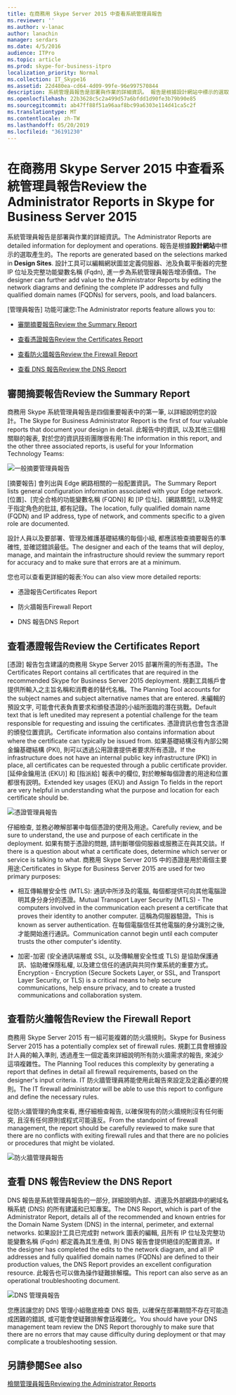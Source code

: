 ```yaml
---
title: 在商務用 Skype Server 2015 中查看系統管理員報告
ms.reviewer: ''
ms.author: v-lanac
author: lanachin
manager: serdars
ms.date: 4/5/2016
audience: ITPro
ms.topic: article
ms.prod: skype-for-business-itpro
localization_priority: Normal
ms.collection: IT_Skype16
ms.assetid: 22d480ea-cd64-4d09-99fe-96e997570844
description: 系統管理員報告是部署與作業的詳細資訊。 報告是根據設計網站中標示的選取產生的。 設計工具可以編輯網狀圖並定義伺服器、池及負載平衡器的完整 IP 位址及完整功能變數名稱 (Fqdn), 進一步為系統管理員報告增添價值。
ms.openlocfilehash: 22b3628c5c2a499d57a6bfdd1d90fe3b79b90e85
ms.sourcegitcommit: ab47ff88f51a96aaf8bc99a6303e114d41ca5c2f
ms.translationtype: MT
ms.contentlocale: zh-TW
ms.lasthandoff: 05/20/2019
ms.locfileid: "36191230"
---
```

# <a name="review-the-administrator-reports-in-skype-for-business-server-2015"></a><span data-ttu-id="fac85-105">在商務用 Skype Server 2015 中查看系統管理員報告</span><span class="sxs-lookup"><span data-stu-id="fac85-105">Review the Administrator Reports in Skype for Business Server 2015</span></span>

<span data-ttu-id="fac85-106">系統管理員報告是部署與作業的詳細資訊。</span><span class="sxs-lookup"><span data-stu-id="fac85-106">The Administrator Reports are detailed information for deployment and operations.</span></span> <span data-ttu-id="fac85-107">報告是根據**設計網站**中標示的選取產生的。</span><span class="sxs-lookup"><span data-stu-id="fac85-107">The reports are generated based on the selections marked in **Design Sites**.</span></span> <span data-ttu-id="fac85-108">設計工具可以編輯網狀圖並定義伺服器、池及負載平衡器的完整 IP 位址及完整功能變數名稱 (Fqdn), 進一步為系統管理員報告增添價值。</span><span class="sxs-lookup"><span data-stu-id="fac85-108">The designer can further add value to the Administrator Reports by editing the network diagrams and defining the complete IP addresses and fully qualified domain names (FQDNs) for servers, pools, and load balancers.</span></span>

<span data-ttu-id="fac85-109">[管理員報告] 功能可讓您:</span><span class="sxs-lookup"><span data-stu-id="fac85-109">The Administrator reports feature allows you to:</span></span>

- [<span data-ttu-id="fac85-110">審閱摘要報告</span><span class="sxs-lookup"><span data-stu-id="fac85-110">Review the Summary Report</span></span>](review-the-administrator-reports.md#Summary_report)

- [<span data-ttu-id="fac85-111">查看憑證報告</span><span class="sxs-lookup"><span data-stu-id="fac85-111">Review the Certificates Report</span></span>](review-the-administrator-reports.md#Certificates_Report)

- [<span data-ttu-id="fac85-112">查看防火牆報告</span><span class="sxs-lookup"><span data-stu-id="fac85-112">Review the Firewall Report</span></span>](review-the-administrator-reports.md#Firewall_report)

- [<span data-ttu-id="fac85-113">查看 DNS 報告</span><span class="sxs-lookup"><span data-stu-id="fac85-113">Review the DNS Report</span></span>](review-the-administrator-reports.md#DNS_Report)

## <a name="review-the-summary-report"></a><span data-ttu-id="fac85-114">審閱摘要報告</span><span class="sxs-lookup"><span data-stu-id="fac85-114">Review the Summary Report</span></span>
<span data-ttu-id="fac85-115"><a name="Summary_report"> </a></span><span class="sxs-lookup"><span data-stu-id="fac85-115"></span></span>

<span data-ttu-id="fac85-116">商務用 Skype 系統管理員報告是四個重要報表中的第一筆, 以詳細說明您的設計。</span><span class="sxs-lookup"><span data-stu-id="fac85-116">The Skype for Business Administrator Report is the first of four valuable reports that document your design in detail.</span></span> <span data-ttu-id="fac85-117">此報告中的資訊, 以及其他三個相關聯的報表, 對於您的資訊技術團隊很有用:</span><span class="sxs-lookup"><span data-stu-id="fac85-117">The information in this report, and the other three associated reports, is useful for your Information Technology Teams:</span></span>

![一般摘要管理員報告](../../media/General_Summary_Report_Admin_Report.png)

<span data-ttu-id="fac85-119">[摘要報告] 會列出與 Edge 網路相關的一般配置資訊。</span><span class="sxs-lookup"><span data-stu-id="fac85-119">The Summary Report lists general configuration information associated with your Edge network.</span></span> <span data-ttu-id="fac85-120">[位置]、[完全合格的功能變數名稱 (FQDN)] 和 [IP 位址]、[網路類型], 以及特定于指定角色的批註, 都有記錄。</span><span class="sxs-lookup"><span data-stu-id="fac85-120">The location, fully qualified domain name (FQDN) and IP address, type of network, and comments specific to a given role are documented.</span></span>

<span data-ttu-id="fac85-121">設計人員以及要部署、管理及維護基礎結構的每個小組, 都應該檢查摘要報告的準確性, 並確認錯誤最低。</span><span class="sxs-lookup"><span data-stu-id="fac85-121">The designer and each of the teams that will deploy, manage, and maintain the infrastructure should review the summary report for accuracy and to make sure that errors are at a minimum.</span></span>

<span data-ttu-id="fac85-122">您也可以查看更詳細的報表:</span><span class="sxs-lookup"><span data-stu-id="fac85-122">You can also view more detailed reports:</span></span>

- <span data-ttu-id="fac85-123">憑證報告</span><span class="sxs-lookup"><span data-stu-id="fac85-123">Certificates Report</span></span>

- <span data-ttu-id="fac85-124">防火牆報告</span><span class="sxs-lookup"><span data-stu-id="fac85-124">Firewall Report</span></span>

- <span data-ttu-id="fac85-125">DNS 報告</span><span class="sxs-lookup"><span data-stu-id="fac85-125">DNS Report</span></span>

## <a name="review-the-certificates-report"></a><span data-ttu-id="fac85-126">查看憑證報告</span><span class="sxs-lookup"><span data-stu-id="fac85-126">Review the Certificates Report</span></span>
<span data-ttu-id="fac85-127"><a name="Certificates_Report"> </a></span><span class="sxs-lookup"><span data-stu-id="fac85-127"></span></span>

<span data-ttu-id="fac85-128">[憑證] 報告包含建議的商務用 Skype Server 2015 部署所需的所有憑證。</span><span class="sxs-lookup"><span data-stu-id="fac85-128">The Certificates Report contains all certificates that are required in the recommended Skype for Business Server 2015 deployment.</span></span> <span data-ttu-id="fac85-129">規劃工具帳戶會提供所輸入之主旨名稱和消費者的替代名稱。</span><span class="sxs-lookup"><span data-stu-id="fac85-129">The Planning Tool accounts for the subject names and subject alternative names that are entered.</span></span> <span data-ttu-id="fac85-130">未編輯的預設文字, 可能會代表負責要求和頒發憑證的小組所面臨的潛在挑戰。</span><span class="sxs-lookup"><span data-stu-id="fac85-130">Default text that is left unedited may represent a potential challenge for the team responsible for requesting and issuing the certificates.</span></span> <span data-ttu-id="fac85-131">憑證資訊也會包含憑證的頒發位置資訊。</span><span class="sxs-lookup"><span data-stu-id="fac85-131">Certificate information also contains information about where the certificate can typically be issued from.</span></span> <span data-ttu-id="fac85-132">如果基礎結構沒有內部公開金鑰基礎結構 (PKI), 則可以透過公用證書提供者要求所有憑證。</span><span class="sxs-lookup"><span data-stu-id="fac85-132">If the infrastructure does not have an internal public key infrastructure (PKI) in place, all certificates can be requested through a public certificate provider.</span></span> <span data-ttu-id="fac85-133">[延伸金鑰用法 (EKU)] 和 [指派給] 報表中的欄位, 對於瞭解每個證書的用途和位置都很有説明。</span><span class="sxs-lookup"><span data-stu-id="fac85-133">Extended key usages (EKU) and Assign To fields in the report are very helpful in understanding what the purpose and location for each certificate should be.</span></span>

![憑證管理員報告](../../media/Certificates_Report_Admin_Report.png)

<span data-ttu-id="fac85-135">仔細檢查, 並務必瞭解部署中每個憑證的使用及用途。</span><span class="sxs-lookup"><span data-stu-id="fac85-135">Carefully review, and be sure to understand, the use and purpose of each certificate in the deployment.</span></span> <span data-ttu-id="fac85-136">如果有關于憑證的問題, 請判斷哪個伺服器或服務正在與其交談。</span><span class="sxs-lookup"><span data-stu-id="fac85-136">If there is a question about what a certificate does, determine which server or service is talking to what.</span></span> <span data-ttu-id="fac85-137">商務用 Skype Server 2015 中的憑證是用於兩個主要用途:</span><span class="sxs-lookup"><span data-stu-id="fac85-137">Certificates in Skype for Business Server 2015 are used for two primary purposes:</span></span>

- <span data-ttu-id="fac85-138">相互傳輸層安全性 (MTLS): 通訊中所涉及的電腦, 每個都提供可向其他電腦證明其身分身分的憑證。</span><span class="sxs-lookup"><span data-stu-id="fac85-138">Mutual Transport Layer Security (MTLS) - The computers involved in the communication each present a certificate that proves their identity to another computer.</span></span> <span data-ttu-id="fac85-139">這稱為伺服器驗證。</span><span class="sxs-lookup"><span data-stu-id="fac85-139">This is known as server authentication.</span></span> <span data-ttu-id="fac85-140">在每個電腦信任其他電腦的身分識別之後, 才能開始進行通訊。</span><span class="sxs-lookup"><span data-stu-id="fac85-140">Communication cannot begin until each computer trusts the other computer's identity.</span></span>

- <span data-ttu-id="fac85-141">加密-加密 (安全通訊端層或 SSL, 以及傳輸層安全性或 TLS) 是協助保護通訊、協助確保隱私權, 以及建立信任的通訊與共同作業系統的重要方式。</span><span class="sxs-lookup"><span data-stu-id="fac85-141">Encryption - Encryption (Secure Sockets Layer, or SSL, and Transport Layer Security, or TLS) is a critical means to help secure communications, help ensure privacy, and to create a trusted communications and collaboration system.</span></span>

## <a name="review-the-firewall-report"></a><span data-ttu-id="fac85-142">查看防火牆報告</span><span class="sxs-lookup"><span data-stu-id="fac85-142">Review the Firewall Report</span></span>
<span data-ttu-id="fac85-143"><a name="Firewall_report"> </a></span><span class="sxs-lookup"><span data-stu-id="fac85-143"></span></span>

<span data-ttu-id="fac85-144">商務用 Skype Server 2015 有一組可能複雜的防火牆規則。</span><span class="sxs-lookup"><span data-stu-id="fac85-144">Skype for Business Server 2015 has a potentially complex set of firewall rules.</span></span> <span data-ttu-id="fac85-145">規劃工具會根據設計人員的輸入準則, 透過產生一個定義來詳細說明所有防火牆需求的報告, 來減少這項複雜性。</span><span class="sxs-lookup"><span data-stu-id="fac85-145">The Planning Tool reduces this complexity by generating a report that defines in detail all firewall requirements, based on the designer's input criteria.</span></span> <span data-ttu-id="fac85-146">IT 防火牆管理員將能使用此報告來設定及定義必要的規則。</span><span class="sxs-lookup"><span data-stu-id="fac85-146">The IT firewall administrator will be able to use this report to configure and define the necessary rules.</span></span>

<span data-ttu-id="fac85-147">從防火牆管理的角度來看, 應仔細檢查報告, 以確保現有的防火牆規則沒有任何衝突, 且沒有任何原則或程式可能違反。</span><span class="sxs-lookup"><span data-stu-id="fac85-147">From the standpoint of firewall management, the report should be carefully reviewed to make sure that there are no conflicts with exiting firewall rules and that there are no policies or procedures that might be violated.</span></span>

![防火牆管理員報告](../../media/Firewall_Report_Admin_Report.png)

## <a name="review-the-dns-report"></a><span data-ttu-id="fac85-149">查看 DNS 報告</span><span class="sxs-lookup"><span data-stu-id="fac85-149">Review the DNS Report</span></span>
<span data-ttu-id="fac85-150"><a name="DNS_Report"> </a></span><span class="sxs-lookup"><span data-stu-id="fac85-150"></span></span>

<span data-ttu-id="fac85-151">DNS 報告是系統管理員報告的一部分, 詳細說明內部、週邊及外部網路中的網域名稱系統 (DNS) 的所有建議和已知專案。</span><span class="sxs-lookup"><span data-stu-id="fac85-151">The DNS Report, which is part of the Administrator Report, details all of the recommended and known entries for the Domain Name System (DNS) in the internal, perimeter, and external networks.</span></span> <span data-ttu-id="fac85-152">如果設計工具已完成對 network 圖表的編輯, 且所有 IP 位址及完整功能變數名稱 (Fqdn) 都定義為其生產值, 則 DNS 報告會提供絕佳的配置資源。</span><span class="sxs-lookup"><span data-stu-id="fac85-152">If the designer has completed the edits to the network diagram, and all IP addresses and fully qualified domain names (FQDNs) are defined to their production values, the DNS Report provides an excellent configuration resource.</span></span> <span data-ttu-id="fac85-153">此報告也可以做為操作疑難排解檔。</span><span class="sxs-lookup"><span data-stu-id="fac85-153">This report can also serve as an operational troubleshooting document.</span></span>

![DNS 管理員報告](../../media/DNS_Report_Admin_Report.png)

<span data-ttu-id="fac85-155">您應該讓您的 DNS 管理小組徹底檢查 DNS 報告, 以確保在部署期間不存在可能造成困難的錯誤, 或可能會使疑難排解會話複雜化。</span><span class="sxs-lookup"><span data-stu-id="fac85-155">You should have your DNS management team review the DNS Report thoroughly to make sure that there are no errors that may cause difficulty during deployment or that may complicate a troubleshooting session.</span></span>

## <a name="see-also"></a><span data-ttu-id="fac85-156">另請參閱</span><span class="sxs-lookup"><span data-stu-id="fac85-156">See also</span></span>
<span data-ttu-id="fac85-157"><a name="DNS_Report"> </a></span><span class="sxs-lookup"><span data-stu-id="fac85-157"></span></span>

[<span data-ttu-id="fac85-158">檢閱管理員報告</span><span class="sxs-lookup"><span data-stu-id="fac85-158">Reviewing the Administrator Reports</span></span>](https://technet.microsoft.com/library/1dee56a9-a033-4201-9765-e3469bd7d3e3.aspx)
